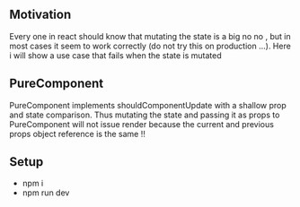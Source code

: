 <h2>Motivation</h2>
 Every one in react should know that mutating the state is a big no no , but in most cases it seem to work correctly (do not try this on production ...). 
 Here i will show a use case that fails when the state is mutated

<h2>PureComponent</h2>
PureComponent implements shouldComponentUpdate with a shallow prop and state comparison. Thus mutating the state and passing it as props to PureComponent will not issue render because the current and previous props object reference is the same !!


<h2>Setup</h2>
<ul>
<li>npm i</li>
<li>npm run dev</li>
</ul>



